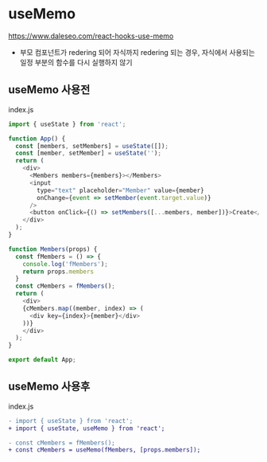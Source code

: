 # useMemo
https://www.daleseo.com/react-hooks-use-memo

* 부모 컴포넌트가 redering 되어 자식까지 redering 되는 경우, 자식에서 사용되는 일정 부분의 함수를 다시 실행하지 않기

## useMemo 사용전
index.js
```js
import { useState } from 'react';

function App() {
  const [members, setMembers] = useState([]);
  const [member, setMember] = useState('');
  return (
    <div>
      <Members members={members}></Members>
      <input
        type="text" placeholder="Member" value={member}
        onChange={event => setMember(event.target.value)}
      />
      <button onClick={() => setMembers([...members, member])}>Create</button>
    </div>
  );
}

function Members(props) {
  const fMembers = () => {
    console.log('fMembers');
    return props.members
  }
  const cMembers = fMembers();
  return (
    <div>
    {cMembers.map((member, index) => (
      <div key={index}>{member}</div>
    ))}
    </div>
  );
}

export default App;
```

## useMemo 사용후
index.js
```diff
- import { useState } from 'react';
+ import { useState, useMemo } from 'react';

- const cMembers = fMembers();
+ const cMembers = useMemo(fMembers, [props.members]);
```
